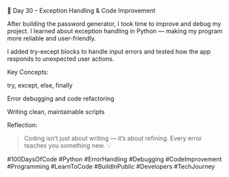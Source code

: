 🐍 Day 30 – Exception Handling & Code Improvement

After building the password generator, I took time to improve and debug my project.
I learned about exception handling in Python — making my program more reliable and user-friendly.

I added try-except blocks to handle input errors and tested how the app responds to unexpected user actions.

Key Concepts:

try, except, else, finally

Error debugging and code refactoring

Writing clean, maintainable scripts


Reflection:

> Coding isn’t just about writing — it’s about refining.
Every error teaches you something new. 💡



#100DaysOfCode #Python #ErrorHandling #Debugging #CodeImprovement #Programming #LearnToCode #BuildInPublic #Developers #TechJourney
